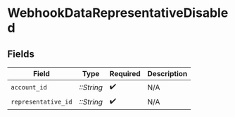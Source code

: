 # WebhookDataRepresentativeDisabled


## Fields

| Field               | Type                | Required            | Description         |
| ------------------- | ------------------- | ------------------- | ------------------- |
| `account_id`        | *::String*          | :heavy_check_mark:  | N/A                 |
| `representative_id` | *::String*          | :heavy_check_mark:  | N/A                 |